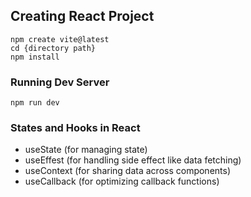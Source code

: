 ## Creating React Project
```
npm create vite@latest
cd {directory path}
npm install
```

### Running Dev Server
```
npm run dev
```

### States and Hooks in React
- useState (for managing state)
- useEffest (for handling side effect like data fetching)
- useContext (for sharing data across components)
- useCallback (for optimizing callback functions)